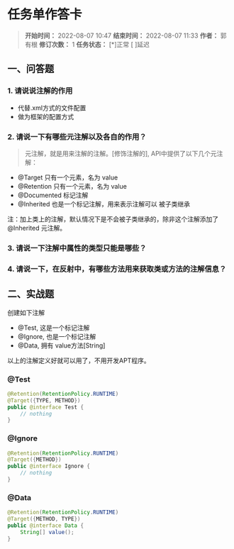 [//]: # (注释
  Date: 2022-08-08 04:08:24
  LastEditors: gyg
  LastEditTime: 2022-08-08 04:19:46
  FilePath: \note\markdown\郭有根-第二十一章作业.md
)

# 任务单作答卡

>**开始时间：** 2022-08-07 10:47 **结束时间：** 2022-08-07 11:33
**作者：** 郭有根 **修订次数：** 1 **任务状态：** [*]正常 [ ]延迟

## 一、问答题

### 1. 请说说注解的作用

- 代替.xml方式的文件配置
- 做为框架的配置方式

### 2. 请说一下有哪些元注解以及各自的作用？

>元注解，就是用来注解的注解。[修饰注解的], API中提供了以下几个元注解：

- @Target 只有一个元素，名为 value
- ​@Retention 只有一个元素，名为 value
- @Documented 标记注解
- @Inherited 也是一个标记注解，用来表示注解可以 被子类继承

注：加上类上的注解，默认情况下是不会被子类继承的，除非这个注解添加了 @Inherited 元注解。

### 3. 请说一下注解中属性的类型只能是哪些？



### 4. 请说一下，在反射中，有哪些方法用来获取类或方法的注解信息？


## 二、实战题

创建如下注解

- @Test, 这是一个标记注解
- @Ignore, 也是一个标记注解
- @Data, 拥有 value方法[String]


以上的注解定义好就可以用了，不用开发APT程序。

### @Test

```java
@Retention(RetentionPolicy.RUNTIME)
@Target({TYPE, METHOD})
public @interface Test {
    // nothing
}
```

### @Ignore

```java
@Retention(RetentionPolicy.RUNTIME)
@Target({METHOD})
public @interface Ignore {
    // nothing
}
```

### @Data

```java
@Retention(RetentionPolicy.RUNTIME)
@Target({METHOD, TYPE})
public @interface Data {
    String[] value();
}
```
